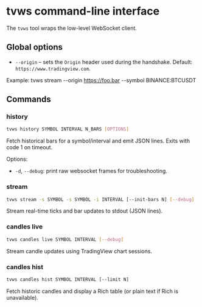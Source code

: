 # tvws command-line interface

The `tvws` tool wraps the low-level WebSocket client.

## Global options

- `--origin` – sets the `Origin` header used during the handshake.
  Default: `https://www.tradingview.com`.

Example: tvws stream --origin https://foo.bar --symbol BINANCE:BTCUSDT

## Commands

### history

```bash
tvws history SYMBOL INTERVAL N_BARS [OPTIONS]
```

Fetch historical bars for a symbol/interval and emit JSON lines. Exits with code 1 on timeout.

Options:
  - `-d`, `--debug`: print raw websocket frames for troubleshooting.

### stream

```bash
tvws stream -s SYMBOL -s SYMBOL -i INTERVAL [--init-bars N] [--debug]
```

Stream real-time ticks and bar updates to stdout (JSON lines).

### candles live

```bash
tvws candles live SYMBOL INTERVAL [--debug]
```

Stream candle updates using TradingView chart sessions.

### candles hist

```bash
tvws candles hist SYMBOL INTERVAL [--limit N]
```

Fetch historic candles and display a Rich table (or plain text if Rich is unavailable).
